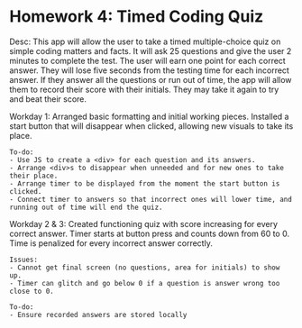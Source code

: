# Homework 4: Timed Coding Quiz

Desc:
This app will allow the user to take a timed multiple-choice quiz on simple coding matters and facts. It will ask 25 questions and give the user 2 minutes to complete the test.
The user will earn one point for each correct answer. They will lose five seconds from the testing time for each incorrect answer. 
If they answer all the questions or run out of time, the app will allow them to record their score with their initials. They may take it again to try and beat their score.

Workday 1: 
Arranged basic formatting and initial working pieces. Installed a start button that will disappear when clicked, allowing new visuals to take its place.

	To-do:
	- Use JS to create a <div> for each question and its answers.
	- Arrange <div>s to disappear when unneeded and for new ones to take their place.
	- Arrange timer to be displayed from the moment the start button is clicked.
	- Connect timer to answers so that incorrect ones will lower time, and running out of time will end the quiz.

Workday 2 & 3:
Created functioning quiz with score increasing for every correct answer. 
Timer starts at button press and counts down from 60 to 0. 
Time is penalized for every incorrect answer correctly.

	Issues:
	- Cannot get final screen (no questions, area for initials) to show up.
	- Timer can glitch and go below 0 if a question is answer wrong too close to 0.

	To-do:
	- Ensure recorded answers are stored locally